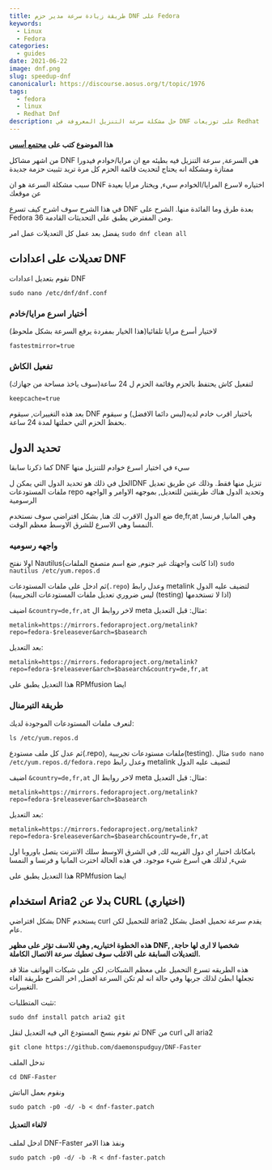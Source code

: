 ```yaml
---
title: طريقة زيادة سرعة مدير حزم DNF على Fedora
keywords:
  - Linux
  - Fedora
categories:
  - guides
date: 2021-06-22
image: dnf.png
slug: speedup-dnf
canonicalurl: https://discourse.aosus.org/t/topic/1976
tags:
  - fedora
  - linux
  - Redhat Dnf
description: حل مشكلة سرعة التنزيل المعروفة في DNF على توزيعات Redhat
---
```


**هذا الموضوع كتب على [مجتمع أسس](https://discourse.aosus.org/t/topic/1976)**

من اشهر مشاكل DNF هي السرعة, سرعة التنزيل فيه بطيئه مع ان مرايا/خوادم فيدورا ممتازة
ومشكلة انه يحتاج لتحديث قائمة الحزم كل مرة تريد تثبيت حزمة جديدة

سبب مشكلة السرعة هو ان DNF اختياره لاسرع المرايا/الخوادم سيء, ويختار مرايا بعيدة عن موقعك

في هذا الشرح سوف اشرح كيف تسرع DNF بعدة طرق وما الفائدة منها.
الشرح على Fedora 36 ومن المفترض يطبق على التحديثات القادمة.

يفضل بعد عمل كل التعديلات عمل امر `sudo dnf clean all`

## تعديلات على اعدادات DNF

نقوم بتعديل اعدادات DNF
```
sudo nano /etc/dnf/dnf.conf
```
### أختيار اسرع مرايا/خادم
لاختيار أسرع مرايا تلقائيا(هذا الخيار بمفردة يرفع السرعة بشكل ملحوظ)
```
fastestmirror=true
```
### تفعيل الكاش
لتفعيل كاش يحتفظ بالحزم وقائمة الحزم ل 24 ساعة(سوف ياخذ مساحة من جهازك)
```
keepcache=true
```

بعد هذه التغييرات, سيقوم DNF باختيار اقرب خادم لديه(ليس دائما الافضل) و سيقوم بحفظ الحزم التي حملتها لمدة 24 ساعة.
## تحديد الدول
كما ذكرنا سابقا DNF سيء  في اختيار اسرع خوادم للتنزيل منها

الحل في ذلك هو تحديد الدول التي يمكن لDNF تنزيل منها فقط.
وذلك عن طريق تعديل ملفات المستودعات repo وتحديد الدول
هناك طريقتين للتعديل, بموجهه الاوامر و الواجهه الرسومية

ضع الدول الاقرب لك هنا, بشكل افتراضي سوف نستخدم de,fr,at وهي المانيا, فرنسا, النمسا وهي الاسرع للشرق الاوسط معظم الوقت.

### واجهه رسوميه
اولا نفتح Nautilus(اذا كانت واجهتك غير جنوم, ضع اسم متصفح الملفات) 
`sudo nautilus /etc/yum.repos.d`

ثم ادخل على ملفات المستودعات(`.repo`) وعدل رابط metalink لتضيف عليه الدول (ليس ضروري تعديل ملفات المستودعات التجريبية (testing) اذا لا تستخدمها)

اضيف `&country=de,fr,at` لاخر روابط ال meta
مثال:
قبل التعديل:
```
metalink=https://mirrors.fedoraproject.org/metalink?repo=fedora-$releasever&arch=$basearch
```
بعد التعديل:
```
metalink=https://mirrors.fedoraproject.org/metalink?repo=fedora-$releasever&arch=$basearch&country=de,fr,at
```

هذا التعديل يطبق على RPMfusion ايضا

### طريقة التيرمنال 
لنعرف ملفات المستودعات الموجودة لديك:
```
ls /etc/yum.repos.d
```
ثم عدل كل ملف مستودع(.repo), ملفات مستودعات تجريبية(testing).
مثال
`sudo nano /etc/yum.repos.d/fedora.repo`
وعدل رابط metalink لتضيف عليه الدول

اضيف `&country=de,fr,at` لاخر روابط ال meta
مثال:
قبل التعديل:
```
metalink=https://mirrors.fedoraproject.org/metalink?repo=fedora-$releasever&arch=$basearch
```
بعد التعديل:
```
metalink=https://mirrors.fedoraproject.org/metalink?repo=fedora-$releasever&arch=$basearch&country=de,fr,at
```
بامكانك اختيار اي دول القريبه لك, في الشرق الاوسط سلك الانترنت يتصل باوروبا اول شيء, لذلك هي اسرع شيء موجود.
في هذه الحالة اخترت المانيا و فرنسا و النمسا

هذا التعديل يطبق على RPMfusion ايضا

## استخدام Aria2 بدلا عن CURL (اختياري)
بشكل افتراضي DNF يستخدم curl للتحميل لكن aria2 يقدم سرعة تحميل افضل بشكل عام.

**هذه الخطوة اختياريه, وهي للاسف تؤثر على مظهر DNF, شخصيا لا ارى لها حاجة,**
**التعديلات السابقة على الاغلب سوف تعطيك سرعة الاتصال الكاملة.**

هذه الطريقه تسرع التحميل على معظم الشبكات, لكن على شبكات الهواتف مثلا قد تجعلها ابطئ
لذلك جربها وفي حالة انه لم تكن السرعة افضل, اخر الشرح طريقة الغاء التغييرات.

نثبت المتطلبات:
```
sudo dnf install patch aria2 git
```
ثم نقوم بنسخ المستودع الي فيه التعديل لنقل DNF من curl الى aria2
```
git clone https://github.com/daemonspudguy/DNF-Faster
```
ندخل الملف
```
cd DNF-Faster
```
ونقوم بعمل الباتش
```
sudo patch -p0 -d/ -b < dnf-faster.patch
```
#### لالغاء التعديل
ادخل لملف DNF-Faster ونفذ هذا الامر
```
sudo patch -p0 -d/ -b -R < dnf-faster.patch
```